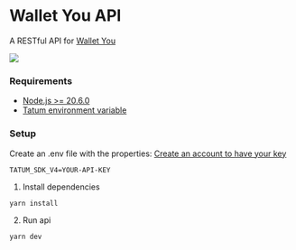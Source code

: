 # Wallet You API

A RESTful API for [Wallet You](https://github.com/cyberkaidev/wallet-you)

![](https://i.imgur.com/8m89XTS.png)

### Requirements

- [Node.js >= 20.6.0](https://nodejs.org/en)
- [Tatum environment variable](https://docs.tatum.com/)

### Setup

Create an .env file with the properties:
[Create an account to have your key](https://docs.tatum.com/)

```
TATUM_SDK_V4=YOUR-API-KEY
```

1. Install dependencies
```shell
yarn install
```

2. Run api
```shell
yarn dev
```

